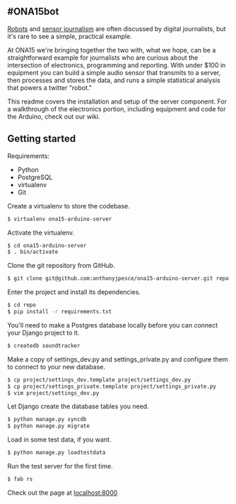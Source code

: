 #ONA15bot
---------

[Robots](http://www.slate.com/blogs/future_tense/2014/03/17/quakebot_los_angeles_times_robot_journalist_writes_article_on_la_earthquake.html) and [sensor journalism](https://www.google.com/search?q=sensor+journalism) are often discussed by digital journalists, but it's rare to see a simple, practical example.

At ONA15 we're bringing together the two with, what we hope, can be a straightforward example for journalists who are curious about the intersection of electronics, programming and reporting. With under $100 in equipment you can build a simple audio sensor that transmits to a server, then processes and stores the data, and runs a simple statistical analysis that powers a twitter "robot."

This readme covers the installation and setup of the server component. For a walkthrough of the electronics portion, including equipment and code for the Arduino, check out our wiki.

Getting started
---------------

Requirements:

* Python
* PostgreSQL
* virtualenv
* Git

Create a virtualenv to store the codebase.

```bash
$ virtualenv ona15-arduino-server
```

Activate the virtualenv.

```bash
$ cd ona15-arduino-server
$ . bin/activate
```

Clone the git repository from GitHub.

```bash
$ git clone git@github.com:anthonyjpesce/ona15-arduino-server.git repo
```

Enter the project and install its dependencies.

```bash
$ cd repo
$ pip install -r requirements.txt
```

You'll need to make a Postgres database locally before you can connect your Django project to it.

```bash
$ createdb soundtracker
```

Make a copy of settings_dev.py and settings_private.py and configure them to connect to your new database.

```bash
$ cp project/settings_dev.template project/settings_dev.py
$ cp project/settings_private.template project/settings_private.py
$ vim project/settings_dev.py
```

Let Django create the database tables you need.

```bash
$ python manage.py syncdb
$ python manage.py migrate
```

Load in some test data, if you want.

```bash
$ python manage.py loadtestdata
```

Run the test server for the first time.

```bash
$ fab rs
```

Check out the page at [localhost:8000](http://localhost:8000)
